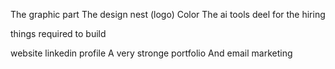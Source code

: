 The graphic part
The design nest (logo)
Color
The ai tools
deel for the hiring

things required to build 

website
linkedin profile
A very stronge portfolio
And email marketing 